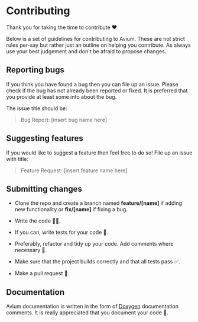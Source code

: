 # Contributing

Thank you for taking the time to contribute ❤️

Below is a set of guidelines for contributing to Avium. These are not strict rules per-say but rather just an outline on helping you contribute. As always use your best judgement and don't be afraid to propose changes.

## Reporting bugs

If you think you have found a bug then you can file up an issue. Please check if the bug has not already been reported or fixed. It is preferred that you provide at least some info about the bug.

The issue title should be:

> Bug Report: [insert bug name here]

## Suggesting features

If you would like to suggest a feature then feel free to do so! File up an issue with title:

> Feature Request: [insert feature name here]

## Submitting changes

- Clone the repo and create a branch named
    **feature/[name]** if adding new functionality or
    **fix/[name]** if fixing a bug.

- Write the code 👨‍💻.

- If you can, write tests for your code 🧪.

- Preferably, refactor and tidy up your code. Add comments where necessary 🧹.

- Make sure that the project builds correctly and that all tests pass ✅️.

- Make a pull request 🚀.

## Documentation

Avium documentation is written in the form of [Doxygen](https://doxygen.nl) documentation comments. It is really appreciated that you document your code 📝.
